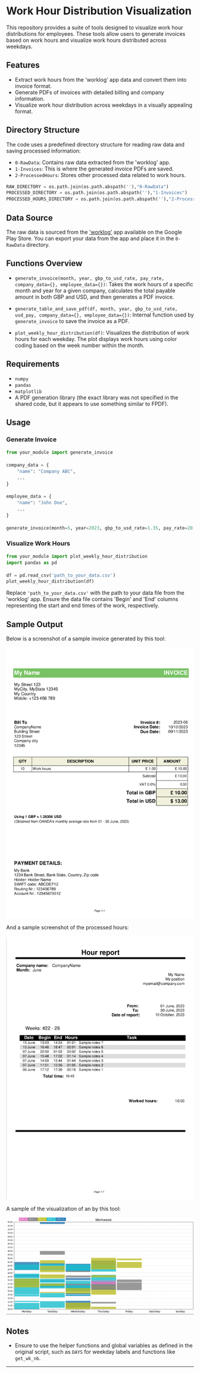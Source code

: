 # Work Hour Distribution Visualization

This repository provides a suite of tools designed to visualize work hour distributions for employees. These tools allow users to generate invoices based on work hours and visualize work hours distributed across weekdays.

## Features

- Extract work hours from the 'worklog' app data and convert them into invoice format.
- Generate PDFs of invoices with detailed billing and company information.
- Visualize work hour distribution across weekdays in a visually appealing format.

## Directory Structure

The code uses a predefined directory structure for reading raw data and saving processed information:

- `0-RawData`: Contains raw data extracted from the 'worklog' app.
- `1-Invoices`: This is where the generated invoice PDFs are saved.
- `2-ProcessedHours`: Stores other processed data related to work hours.

```python
RAW_DIRECTORY = os.path.join(os.path.abspath(''),"0-RawData")
PROCESSED_DIRECTORY = os.path.join(os.path.abspath(''),"1-Invoices")
PROCESSED_HOURS_DIRECTORY = os.path.join(os.path.abspath(''),"2-ProcessedHours")
```

## Data Source

The raw data is sourced from the ['worklog'](https://play.google.com/store/apps/details?id=arproductions.andrew.worklog&pcampaignid=web_share) app available on the Google Play Store. You can export your data from the app and place it in the `0-RawData` directory.

## Functions Overview

- `generate_invoice(month, year, gbp_to_usd_rate, pay_rate, company_data={}, employee_data={})`:
  Takes the work hours of a specific month and year for a given company, calculates the total payable amount in both GBP and USD, and then generates a PDF invoice.

- `generate_table_and_save_pdf(df, month, year, gbp_to_usd_rate, usd_pay, company_data={}, employee_data={})`:
  Internal function used by `generate_invoice` to save the invoice as a PDF.

- `plot_weekly_hour_distribution(df)`:
  Visualizes the distribution of work hours for each weekday. The plot displays work hours using color coding based on the week number within the month.

## Requirements

- `numpy`
- `pandas`
- `matplotlib`
- A PDF generation library (the exact library was not specified in the shared code, but it appears to use something similar to FPDF).

## Usage

### Generate Invoice

```python
from your_module import generate_invoice

company_data = {
    "name": "Company ABC",
    ...
}

employee_data = {
    "name": "John Doe",
    ...
}

generate_invoice(month=5, year=2023, gbp_to_usd_rate=1.35, pay_rate=20, company_data=company_data, employee_data=employee_data)
```

### Visualize Work Hours

```python
from your_module import plot_weekly_hour_distribution
import pandas as pd

df = pd.read_csv('path_to_your_data.csv')
plot_weekly_hour_distribution(df)
```

Replace `'path_to_your_data.csv'` with the path to your data file from the 'worklog' app. Ensure the data file contains 'Begin' and 'End' columns representing the start and end times of the work, respectively.

## Sample Output

Below is a screenshot of a sample invoice generated by this tool:

![Sample Invoice Output](3-Images/invoice_sample.png)


And a sample screenshot of the processed hours:

![Sample Processed Hours Output](3-Images/processed_hours_sample.png)

A sample of the visualization of an by this tool:

![Sample Week visualization Output](3-Images/week_visualization_sample.png)

## Notes

- Ensure to use the helper functions and global variables as defined in the original script, such as `DAYS` for weekday labels and functions like `get_wk_nb`.

---